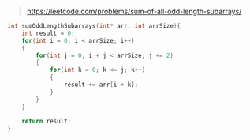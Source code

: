 > https://leetcode.com/problems/sum-of-all-odd-length-subarrays/

``` c
int sumOddLengthSubarrays(int* arr, int arrSize){
    int result = 0;
    for(int i = 0; i < arrSize; i++)
    {
        for(int j = 0; i + j < arrSize; j += 2)
        {
            for(int k = 0; k <= j; k++)
            {
                result += arr[i + k];
            }
        }
    }
    
    return result;
}
```